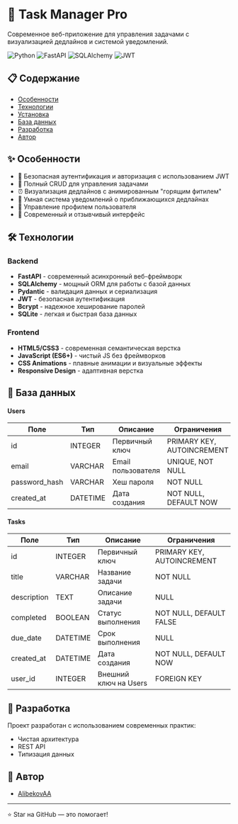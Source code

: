 # 🚀 Task Manager Pro

Современное веб-приложение для управления задачами с визуализацией дедлайнов и системой уведомлений.

![Python](https://img.shields.io/badge/python-3.11-blue.svg)
![FastAPI](https://img.shields.io/badge/FastAPI-0.104.1-green.svg)
![SQLAlchemy](https://img.shields.io/badge/SQLAlchemy-2.0.23-red.svg)
![JWT](https://img.shields.io/badge/JWT-auth-orange.svg)


## 📋 Содержание

- [Особенности](#особенности)
- [Технологии](#технологии)
- [Установка](#установка)
- [База данных](#база-данных)
- [Разработка](#разработка)
- [Автор](#автор)

## ✨ Особенности

- 🔐 Безопасная аутентификация и авторизация с использованием JWT
- 📝 Полный CRUD для управления задачами
- ⏰ Визуализация дедлайнов с анимированным "горящим фитилем"
- 🔔 Умная система уведомлений о приближающихся дедлайнах
- 👤 Управление профилем пользователя
- 🎨 Современный и отзывчивый интерфейс

## 🛠 Технологии

### Backend
- **FastAPI** - современный асинхронный веб-фреймворк
- **SQLAlchemy** - мощный ORM для работы с базой данных
- **Pydantic** - валидация данных и сериализация
- **JWT** - безопасная аутентификация
- **Bcrypt** - надежное хеширование паролей
- **SQLite** - легкая и быстрая база данных

### Frontend
- **HTML5/CSS3** - современная семантическая верстка
- **JavaScript (ES6+)** - чистый JS без фреймворков
- **CSS Animations** - плавные анимации и визуальные эффекты
- **Responsive Design** - адаптивная верстка

## 💾 База данных

#### Users
| Поле          | Тип      | Описание                    | Ограничения                |
|---------------|----------|-----------------------------| ---------------------------|
| id            | INTEGER  | Первичный ключ             | PRIMARY KEY, AUTOINCREMENT |
| email         | VARCHAR  | Email пользователя         | UNIQUE, NOT NULL          |
| password_hash | VARCHAR  | Хеш пароля                 | NOT NULL                  |
| created_at    | DATETIME | Дата создания              | NOT NULL, DEFAULT NOW     |

#### Tasks
| Поле        | Тип      | Описание                    | Ограничения                |
|-------------|----------|-----------------------------| ---------------------------|
| id          | INTEGER  | Первичный ключ             | PRIMARY KEY, AUTOINCREMENT |
| title       | VARCHAR  | Название задачи            | NOT NULL                  |
| description | TEXT     | Описание задачи            | NULL                      |
| completed   | BOOLEAN  | Статус выполнения          | NOT NULL, DEFAULT FALSE   |
| due_date    | DATETIME | Срок выполнения            | NULL                      |
| created_at  | DATETIME | Дата создания              | NOT NULL, DEFAULT NOW     |
| user_id     | INTEGER  | Внешний ключ на Users      | FOREIGN KEY              |

## 🤝 Разработка

Проект разработан с использованием современных практик:
- Чистая архитектура
- REST API
- Типизация данных

## 👥 Автор

- [AlibekovAA](https://github.com/AlibekovAA)

---
⭐️ Star на GitHub — это помогает!

